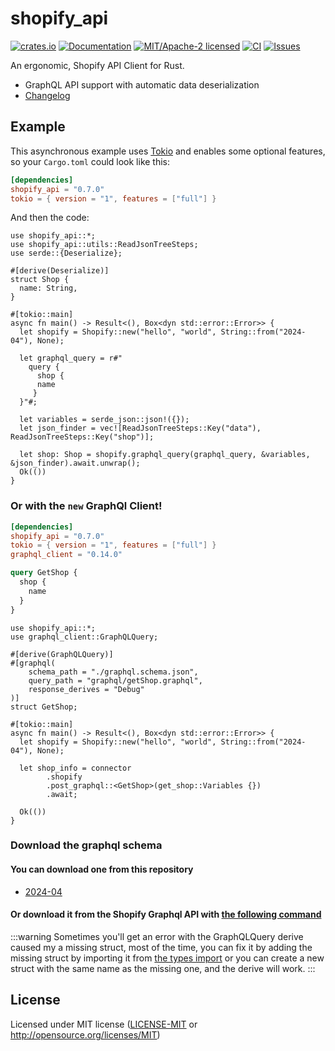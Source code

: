 # shopify_api

[![crates.io](https://img.shields.io/crates/v/shopify_api.svg)](https://crates.io/crates/shopify_api)
[![Documentation](https://docs.rs/shopify_api/badge.svg)](https://docs.rs/shopify_api)
[![MIT/Apache-2 licensed](https://img.shields.io/crates/l/shopify_api.svg)](./LICENSE.txt)
[![CI](https://github.com/0xtlt/shopify_api/actions/workflows/ci.yml/badge.svg)](https://github.com/0xtlt/shopify_api/actions/workflows/ci.yml)
[![Issues](https://img.shields.io/github/issues/0xtlt/shopify_api)](https://img.shields.io/github/issues/0xtlt/shopify_api)

An ergonomic, Shopify API Client for Rust.

- GraphQL API support with automatic data deserialization
- [Changelog](CHANGELOG.md)

## Example

This asynchronous example uses [Tokio](https://tokio.rs) and enables some
optional features, so your `Cargo.toml` could look like this:

```toml
[dependencies]
shopify_api = "0.7.0"
tokio = { version = "1", features = ["full"] }
```

And then the code:

```rust,no_run
use shopify_api::*;
use shopify_api::utils::ReadJsonTreeSteps;
use serde::{Deserialize};

#[derive(Deserialize)]
struct Shop {
  name: String,
}

#[tokio::main]
async fn main() -> Result<(), Box<dyn std::error::Error>> {
  let shopify = Shopify::new("hello", "world", String::from("2024-04"), None);

  let graphql_query = r#"
    query {
      shop {
      name
     }
  }"#;

  let variables = serde_json::json!({});
  let json_finder = vec![ReadJsonTreeSteps::Key("data"), ReadJsonTreeSteps::Key("shop")];

  let shop: Shop = shopify.graphql_query(graphql_query, &variables, &json_finder).await.unwrap();
  Ok(())
}
```

### Or with the `new` GraphQl Client!

```toml
[dependencies]
shopify_api = "0.7.0"
tokio = { version = "1", features = ["full"] }
graphql_client = "0.14.0"
```

```graphql
query GetShop {
  shop {
    name
  }
}
```

```rust,no_run
use shopify_api::*;
use graphql_client::GraphQLQuery;

#[derive(GraphQLQuery)]
#[graphql(
    schema_path = "./graphql.schema.json",
    query_path = "graphql/getShop.graphql",
    response_derives = "Debug"
)]
struct GetShop;

#[tokio::main]
async fn main() -> Result<(), Box<dyn std::error::Error>> {
  let shopify = Shopify::new("hello", "world", String::from("2024-04"), None);

  let shop_info = connector
        .shopify
        .post_graphql::<GetShop>(get_shop::Variables {})
        .await;

  Ok(())
}
```

### Download the graphql schema

#### You can download one from this repository

- [2024-04](./schemas/2024-04.json)

#### Or download it from the Shopify Graphql API with [the following command](./schema_dl.graphql)

:::warning
Sometimes you'll get an error with the GraphQLQuery derive caused my a missing struct, most of the time, you can fix it by adding the missing struct by importing it from [the types import](./src/graphql/types.rs) or you can create a new struct with the same name as the missing one, and the derive will work.
:::

## License

Licensed under MIT license ([LICENSE-MIT](LICENSE-MIT) or <http://opensource.org/licenses/MIT>)

